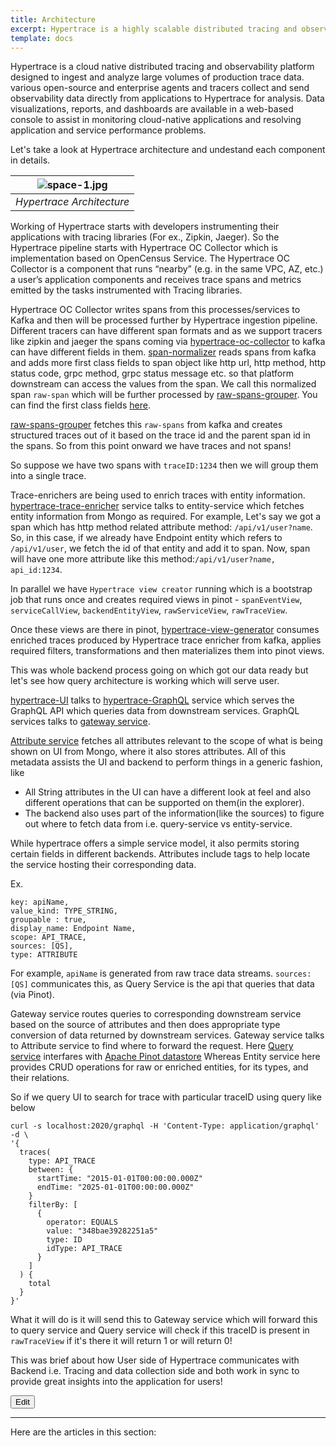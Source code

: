 ```yaml
---
title: Architecture
excerpt: Hypertrace is a highly scalable distributed tracing and observability platform. This section will guide you thorugh architecture of hypertrace. 
template: docs
---
```

Hypertrace is a cloud native distributed tracing and observability platform designed to ingest and analyze large volumes of production trace data. various open-source and enterprise agents and tracers collect and send observability data directly from applications to Hypertrace for analysis. Data visualizations, reports, and dashboards are available in a web-based console to assist in monitoring cloud-native applications and resolving application and service performance problems.

Let's take a look at Hypertrace architecture and undestand each component in details.


| ![space-1.jpg](https://hypertrace-docs.s3.amazonaws.com/ht-arch.png) | 
|:--:| 
| *Hypertrace Architecture* |


Working of Hypertrace starts with developers instrumenting their applications with tracing libraries (For ex., Zipkin, Jaeger). So the Hypertrace pipeline starts with Hypertrace OC Collector which is implementation based on OpenCensus Service. The Hypertrace OC Collector is a component that runs “nearby” (e.g. in the same VPC, AZ, etc.) a user’s application components and receives trace spans and metrics emitted by the tasks instrumented with Tracing libraries. 

Hypertrace OC Collector writes spans from this processes/services to Kafka and then will be processed further by Hypertrace ingestion pipeline. Different tracers can have different span formats and as we support tracers like zipkin and jaeger the spans coming via [hypertrace-oc-collector](https://github.com/hypertrace/opencensus-service) to kafka can have different fields in them. [span-normalizer](https://github.com/hypertrace/span-normalizer) reads spans from kafka and adds more first class fields to span object like http url, http method, http status code, grpc method, grpc status message etc. so that platform downstream can access the values from the span. We call this normalized span `raw-span` which will be further processed by [raw-spans-grouper](https://github.com/hypertrace/raw-spans-grouper). You can find the first class fields [here]().

[raw-spans-grouper](https://github.com/hypertrace/raw-spans-grouper) fetches this `raw-spans` from kafka and creates structured traces out of it based on the trace id and the parent span id in the spans. So from this point onward we have traces and not spans!

So suppose we have two spans with `traceID:1234` then we will group them into a single trace. 

Trace-enrichers are being used to enrich traces with entity information. [hypertrace-trace-enricher](https://github.com/hypertrace/hypertrace-trace-enricher) service talks to entity-service which fetches entity information from Mongo as required. For example, Let's say we got a span which has http method related attribute method: `/api/v1/user?name`. So, in this case, if we already have Endpoint entity which refers to `/api/v1/user`, we fetch the id of that entity and add it to span. Now, span will have one more attribute like this method:`/api/v1/user?name, api_id:1234`. 

In parallel we have `Hypertrace view creator` running which is a bootstrap job that runs once and creates required views in pinot - `spanEventView`, `serviceCallView`, `backendEntityView`, `rawServiceView`, `rawTraceView`.

Once these views are there in pinot, [hypertrace-view-generator](ttps://github.com/hypertrace/hypertrace-view-generator) consumes enriched traces produced by Hypertrace trace enricher from kafka, applies required filters, transformations and then materializes them into pinot views.

This was whole backend process going on which got our data ready but let's see how query architecture is working which will serve user. 

[hypertrace-UI](ttps://github.com/hypertrace/hypertrace-ui) talks to [hypertrace-GraphQL](ttps://github.com/hypertrace/hypertrace-graphql) service which serves the GraphQL API which queries data from downstream services. GraphQL services talks to [gateway service](https://github.com/hypertrace/gateway-service).

[Attribute service](https://github.com/hypertrace/Attributes-service) fetches all attributes relevant to the scope of what is being shown on UI from Mongo, where it also stores attributes. All of this metadata assists the UI and backend to perform things in a generic fashion, like
- All String attributes in the UI can have a different look at feel and also different operations that can be supported on them(in the explorer).
- The backend also uses part of the information(like the sources) to figure out where to fetch data from i.e. query-service vs entity-service.

While hypertrace offers a simple service model, it also permits storing certain fields in different backends. Attributes include tags to help locate the service hosting their corresponding data.

Ex.
```
key: apiName,
value_kind: TYPE_STRING,
groupable : true,
display_name: Endpoint Name,
scope: API_TRACE,
sources: [QS],
type: ATTRIBUTE
```
For example, `apiName` is generated from raw trace data streams. `sources: [QS]` communicates this, as Query Service is the api that queries that data (via Pinot).

Gateway service routes queries to corresponding downstream service based on the source of attributes and then does appropriate type conversion of data returned by downstream services. Gateway service talks to Attribute service to find where to forward the request. Here [Query service](https://github.com/hypertrace/query-service) interfares with [Apache Pinot datastore](https://github.com/hypertrace/pinot) Whereas Entity service here provides CRUD operations for raw or enriched entities, for its types, and their relations. 

So if we query UI to search for trace with particular traceID using query like below

```
curl -s localhost:2020/graphql -H 'Content-Type: application/graphql' -d \
'{
  traces(
    type: API_TRACE
    between: {
      startTime: "2015-01-01T00:00:00.000Z"
      endTime: "2025-01-01T00:00:00.000Z"
    }
    filterBy: [
      {
        operator: EQUALS
        value: "348bae39282251a5"
        type: ID
        idType: API_TRACE
      }
    ]
  ) {
    total
  }
}'

```

What it will do is it will send this to Gateway service which will forward this to query service and Query service will check if this traceID is present in `rawTraceView` if it's there it will return 1 or will return 0!

This was brief about how User side of Hypertrace communicates with Backend i.e. Tracing and data collection side and both work in sync to provide great insights into the application for users! 

<a href="https://github.com/hypertrace/hypertrace-docs-website/tree/master/src/pages/arch/index.md">
<button type="button">Edit</button></a>

***

Here are the articles in this section:
